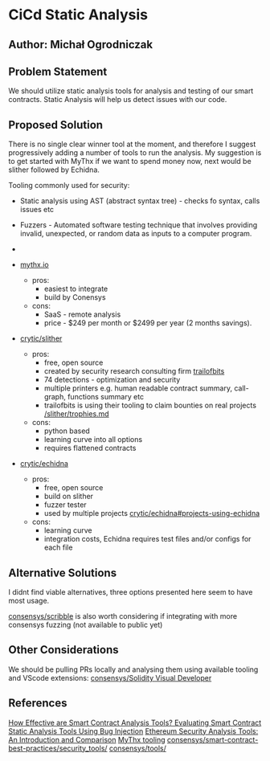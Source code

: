# CiCd Static Analysis

## Author: Michał Ogrodniczak

## Problem Statement

We should utilize static analysis tools for analysis and testing of our smart contracts. Static Analysis will help us detect issues with our code.

## Proposed Solution

There is no single clear winner tool at the moment, and therefore I suggest progressively adding a number of tools to run the analysis.
My suggestion is to get started with MyThx if we want to spend money now, next would be slither followed by Echidna.

Tooling commonly used for security:

- Static analysis using AST (abstract syntax tree) - checks fo syntax, calls issues etc
- Fuzzers - Automated software testing technique that involves providing invalid, unexpected, or random data as inputs to a computer program.
-

- [mythx.io](https://mythx.io/plans/)
  - pros:
    - easiest to integrate
    - build by Conensys
  - cons:
    - SaaS - remote analysis
    - price - $249 per month or $2499 per year (2 months savings).
- [crytic/slither](https://github.com/crytic/slither)
  - pros:
    - free, open source
    - created by security research consulting firm [trailofbits](https://www.trailofbits.com/about)
    - 74 detections - optimization and security
    - multiple printers e.g. human readable contract summary, call-graph, functions summary etc
    - trailofbits is using their tooling to claim bounties on real projects [/slither/trophies.md](https://github.com/crytic/slither/blob/master/trophies.md)
  - cons:
    - python based
    - learning curve into all options
    - requires flattened contracts
- [crytic/echidna](https://github.com/crytic/echidna)
  - pros:
    - free, open source
    - build on slither
    - fuzzer tester
    - used by multiple projects [crytic/echidna#projects-using-echidna](https://github.com/crytic/echidna#projects-using-echidna)
  - cons:
    - learning curve
    - integration costs, Echidna requires test files and/or configs for each file

## Alternative Solutions

I didnt find viable alternatives, three options presented here seem to have most usage.

[consensys/scribble](https://consensys.net/diligence/scribble/) is also worth considering if integrating with more consensys fuzzing (not available to public yet)

## Other Considerations

We should be pulling PRs locally and analysing them using available tooling and VScode extensions:
[consensys/Solidity Visual Developer](https://marketplace.visualstudio.com/items?itemName=tintinweb.solidity-visual-auditor)

## References

[How Effective are Smart Contract Analysis Tools? Evaluating Smart Contract Static
Analysis Tools Using Bug Injection](https://arxiv.org/abs/2005.11613)
[Ethereum Security Analysis Tools: An Introduction and Comparison](https://medium.com/coinmonks/ethereum-security-analysis-tools-an-introduction-and-comparison-1096194e64d5)
[MyThx tooling](https://github.com/b-mueller/awesome-mythx-smart-contract-security-tools)
[consensys/smart-contract-best-practices/security_tools/](https://consensys.github.io/smart-contract-best-practices/security_tools/)
[consensys/tools/](https://consensys.net/diligence/tools/)
